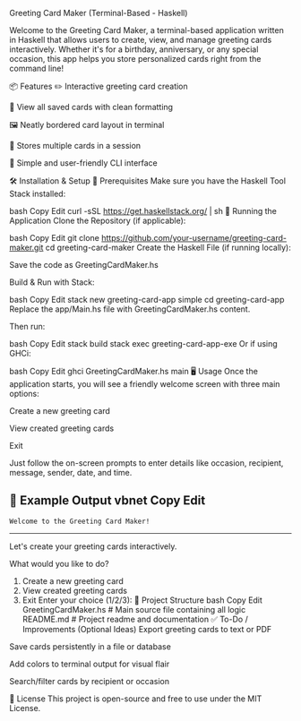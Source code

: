  Greeting Card Maker (Terminal-Based - Haskell)



Welcome to the Greeting Card Maker, a terminal-based application written in Haskell that allows users to create, view, and manage greeting cards interactively. Whether it's for a birthday, anniversary, or any special occasion, this app helps you store personalized cards right from the command line!

📦 Features
✏️ Interactive greeting card creation

👀 View all saved cards with clean formatting

🖼️ Neatly bordered card layout in terminal

🧠 Stores multiple cards in a session

💬 Simple and user-friendly CLI interface

🛠 Installation & Setup
🔧 Prerequisites
Make sure you have the Haskell Tool Stack installed:

bash
Copy
Edit
curl -sSL https://get.haskellstack.org/ | sh
🚀 Running the Application
Clone the Repository (if applicable):

bash
Copy
Edit
git clone https://github.com/your-username/greeting-card-maker.git
cd greeting-card-maker
Create the Haskell File (if running locally):

Save the code as GreetingCardMaker.hs

Build & Run with Stack:

bash
Copy
Edit
stack new greeting-card-app simple
cd greeting-card-app
Replace the app/Main.hs file with GreetingCardMaker.hs content.

Then run:

bash
Copy
Edit
stack build
stack exec greeting-card-app-exe
Or if using GHCi:

bash
Copy
Edit
ghci GreetingCardMaker.hs
main
🖥️ Usage
Once the application starts, you will see a friendly welcome screen with three main options:

Create a new greeting card

View created greeting cards

Exit

Just follow the on-screen prompts to enter details like occasion, recipient, message, sender, date, and time.

🧾 Example Output
vbnet
Copy
Edit
------------------------------------------
                                          
    Welcome to the Greeting Card Maker!   
                                          
------------------------------------------
Let's create your greeting cards interactively.

What would you like to do?
1. Create a new greeting card
2. View created greeting cards
3. Exit
Enter your choice (1/2/3): 
📁 Project Structure
bash
Copy
Edit
GreetingCardMaker.hs   # Main source file containing all logic
README.md              # Project readme and documentation
✅ To-Do / Improvements (Optional Ideas)
Export greeting cards to text or PDF

Save cards persistently in a file or database

Add colors to terminal output for visual flair

Search/filter cards by recipient or occasion

📃 License
This project is open-source and free to use under the MIT License.
